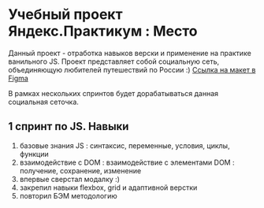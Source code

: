 # Учебный проект Яндекс.Практикум : Место

Данный проект - отработка навыков верски и применение на практике ванильного JS. Проект представляет собой социальную сеть, объединяющую любителей путешествий по России :) 
[Ссылка на макет в Figma](https://www.figma.com/file/2cn9N9jSkmxD84oJik7xL7/JavaScript.-Sprint-4?node-id=0%3A1)

В рамках нескольких спринтов будет дорабатываться данная социальная сеточка. 


## 1 спринт по JS. Навыки
1. базовые знания JS : синтаксис, переменные, условия, циклы, функции
2. взаимодействие с DOM : взаимодействие с элементами DOM : получение, сохранение, изменение
3. впервые сверстал модалку :) 
4. закрепил навыки flexbox, grid и адаптивной верстки
5. повторил БЭМ методологию
